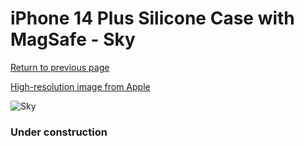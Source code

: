 # iPhone 14 Plus Silicone Case with MagSafe - Sky

[Return to previous page](/iphone_14)

[High-resolution image from Apple](https://store.storeimages.cdn-apple.com/8756/as-images.apple.com/is/MQUE3?wid=4500&hei=4500&fmt=png)

<div style="width: 384px"><img src="/everyphone/MQUE3.png" alt="Sky"></div>

### Under construction
